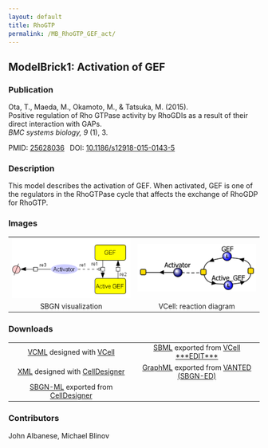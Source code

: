```yaml
---
layout: default
title: RhoGTP
permalink: /MB_RhoGTP_GEF_act/
---
```

## ModelBrick1: Activation of GEF

### Publication 

Ota, T., Maeda, M., Okamoto, M., & Tatsuka, M. (2015). <br />
Positive regulation of Rho GTPase activity by RhoGDIs as a result of their direct interaction with GAPs. <br />
<i> BMC systems biology, 9 </i> (1), 3.

 PMID: <a href="https://www.ncbi.nlm.nih.gov/pubmed/?term=25628036">25628036</a>&ensp; 
 DOI: <a href="https://doi.org/10.1186/s12918-015-0143-5">10.1186/s12918-015-0143-5</a><br />

### Description
This model describes the activation of GEF. When activated, GEF is one of the regulators in the RhoGTPase cycle that affects the exchange of RhoGDP for RhoGTP.

### Images

<center>
<table>
 <td align="center" width="33%"><a href="https://modelbricks.github.io/images/SBGNfiles/MB_RhoGTP_GEF.PNG"><img width="300" src="/images/SBGNfiles/MB_RhoGTP_GEF.PNG"/></a></td>
 <td align="center" width="33%"><a href="https://modelbricks.github.io/images/Vcellimages/MB_RhoGTP_GEFact_VCellDiagram.PNG"><img width="300" src="/images/Vcellimages/MB_RhoGTP_GEFact_VCellDiagram.PNG"/></a></td>
 <tr>
  <td align="center" width="33%"> SBGN visualization </td>
  <td align="center" width="33%"> VCell: reaction diagram </td>
 </tr>
 </table>
 </center>

### Downloads

 <center> 
 <table> 
   <td align="center" width="33%"><a href="/modelbricks/VCML_SBMLfiles/RhoGTP_GEF_ModelBrick.vcml">VCML</a> designed with <a href="http://vcell.org"> VCell</a> </td> 
   <td align="center" width="33%"><a href=".xml">SBML</a> exported from <a href="http://vcell.org"> VCell ***EDIT***</a> </td>
  <tr>
   <td align="center" width="33%"><a href="/modelbricks/SBGNexecutablefiles/MB_RhoGTP_GEF_SBGN.xml">XML</a> designed with <a href="http://www.celldesigner.org/">CellDesigner</a></td>
   <td align="center" width="33%"><a href="/modelbricks/SBGNexecutablefiles/MB_RhoGTP_GEF_SBGN.graphml">GraphML</a> exported from <a href="https://immersive-analytics.infotech.monash.edu/vanted/addons/sbgn-ed/">VANTED (SBGN-ED)</a></td>
 </tr>
 <tr>
 <td align="center" width="33%"><a href="/modelbricks/SBGNexecutablefiles/MB_RhoGTP_GEF_SBGN.sbgn">SBGN-ML</a> exported from <a href="http://www.celldesigner.org/">CellDesigner</a></td>
 </tr>
 </table>
</center>
  
### Contributors
John Albanese, Michael Blinov
